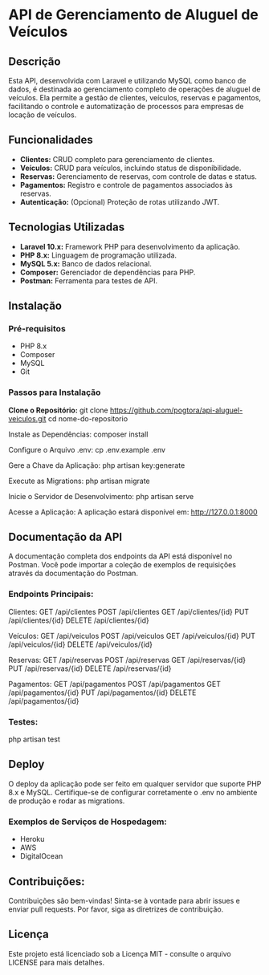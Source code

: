 # API de Gerenciamento de Aluguel de Veículos

## Descrição
Esta API, desenvolvida com Laravel e utilizando MySQL como banco de dados, é destinada ao gerenciamento completo de operações de aluguel de veículos. Ela permite a gestão de clientes, veículos, reservas e pagamentos, facilitando o controle e automatização de processos para empresas de locação de veículos.

## Funcionalidades
- **Clientes:** CRUD completo para gerenciamento de clientes.
- **Veículos:** CRUD para veículos, incluindo status de disponibilidade.
- **Reservas:** Gerenciamento de reservas, com controle de datas e status.
- **Pagamentos:** Registro e controle de pagamentos associados às reservas.
- **Autenticação:** (Opcional) Proteção de rotas utilizando JWT.

## Tecnologias Utilizadas
- **Laravel 10.x:** Framework PHP para desenvolvimento da aplicação.
- **PHP 8.x:** Linguagem de programação utilizada.
- **MySQL 5.x:** Banco de dados relacional.
- **Composer:** Gerenciador de dependências para PHP.
- **Postman:** Ferramenta para testes de API.

## Instalação

### Pré-requisitos
- PHP 8.x
- Composer
- MySQL
- Git

### Passos para Instalação

**Clone o Repositório:**
git clone https://github.com/pogtora/api-aluguel-veiculos.git
cd nome-do-repositorio

Instale as Dependências:
composer install

Configure o Arquivo .env:
cp .env.example .env

Gere a Chave da Aplicação:
php artisan key:generate

Execute as Migrations:
php artisan migrate

Inicie o Servidor de Desenvolvimento:
php artisan serve

Acesse a Aplicação:
A aplicação estará disponível em: http://127.0.0.1:8000

## Documentação da API
A documentação completa dos endpoints da API está disponível no Postman. Você pode importar a coleção de exemplos de requisições através da documentação do Postman.

### Endpoints Principais:

Clientes:
GET /api/clientes
POST /api/clientes
GET /api/clientes/{id}
PUT /api/clientes/{id}
DELETE /api/clientes/{id}

Veículos:
GET /api/veiculos
POST /api/veiculos
GET /api/veiculos/{id}
PUT /api/veiculos/{id}
DELETE /api/veiculos/{id}

Reservas:
GET /api/reservas
POST /api/reservas
GET /api/reservas/{id}
PUT /api/reservas/{id}
DELETE /api/reservas/{id}

Pagamentos:
GET /api/pagamentos
POST /api/pagamentos
GET /api/pagamentos/{id}
PUT /api/pagamentos/{id}
DELETE /api/pagamentos/{id}

### Testes:
php artisan test

## Deploy
O deploy da aplicação pode ser feito em qualquer servidor que suporte PHP 8.x e MySQL. Certifique-se de configurar corretamente o .env no ambiente de produção e rodar as migrations.

### Exemplos de Serviços de Hospedagem:
- Heroku
- AWS
- DigitalOcean

## Contribuições:
Contribuições são bem-vindas! Sinta-se à vontade para abrir issues e enviar pull requests. Por favor, siga as diretrizes de contribuição.

## Licença
Este projeto está licenciado sob a Licença MIT - consulte o arquivo LICENSE para mais detalhes.




